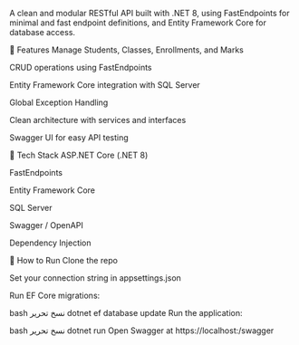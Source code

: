 ﻿
A clean and modular RESTful API built with .NET 8, using FastEndpoints for minimal and fast endpoint definitions, and Entity Framework Core for database access.

🎯 Features
Manage Students, Classes, Enrollments, and Marks

CRUD operations using FastEndpoints

Entity Framework Core integration with SQL Server

Global Exception Handling

Clean architecture with services and interfaces

Swagger UI for easy API testing

🔧 Tech Stack
ASP.NET Core (.NET 8)

FastEndpoints

Entity Framework Core

SQL Server

Swagger / OpenAPI

Dependency Injection

🚀 How to Run
Clone the repo

Set your connection string in appsettings.json

Run EF Core migrations:

bash
نسخ
تحرير
dotnet ef database update
Run the application:

bash
نسخ
تحرير
dotnet run
Open Swagger at https://localhost:<port>/swagger


